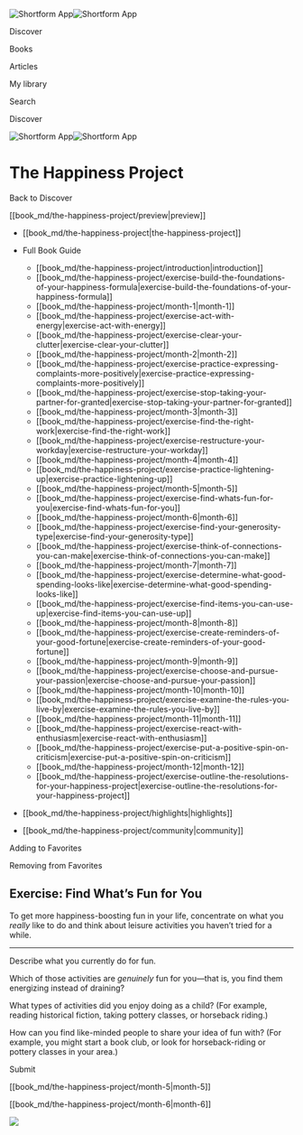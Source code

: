 ![Shortform App](/img/logo.36a2399e.svg)![Shortform App](/img/logo-dark.70c1b072.svg)

Discover

Books

Articles

My library

Search

Discover

![Shortform App](/img/logo.36a2399e.svg)![Shortform App](/img/logo-dark.70c1b072.svg)

# The Happiness Project

Back to Discover

[[book_md/the-happiness-project/preview|preview]]

  * [[book_md/the-happiness-project|the-happiness-project]]
  * Full Book Guide

    * [[book_md/the-happiness-project/introduction|introduction]]
    * [[book_md/the-happiness-project/exercise-build-the-foundations-of-your-happiness-formula|exercise-build-the-foundations-of-your-happiness-formula]]
    * [[book_md/the-happiness-project/month-1|month-1]]
    * [[book_md/the-happiness-project/exercise-act-with-energy|exercise-act-with-energy]]
    * [[book_md/the-happiness-project/exercise-clear-your-clutter|exercise-clear-your-clutter]]
    * [[book_md/the-happiness-project/month-2|month-2]]
    * [[book_md/the-happiness-project/exercise-practice-expressing-complaints-more-positively|exercise-practice-expressing-complaints-more-positively]]
    * [[book_md/the-happiness-project/exercise-stop-taking-your-partner-for-granted|exercise-stop-taking-your-partner-for-granted]]
    * [[book_md/the-happiness-project/month-3|month-3]]
    * [[book_md/the-happiness-project/exercise-find-the-right-work|exercise-find-the-right-work]]
    * [[book_md/the-happiness-project/exercise-restructure-your-workday|exercise-restructure-your-workday]]
    * [[book_md/the-happiness-project/month-4|month-4]]
    * [[book_md/the-happiness-project/exercise-practice-lightening-up|exercise-practice-lightening-up]]
    * [[book_md/the-happiness-project/month-5|month-5]]
    * [[book_md/the-happiness-project/exercise-find-whats-fun-for-you|exercise-find-whats-fun-for-you]]
    * [[book_md/the-happiness-project/month-6|month-6]]
    * [[book_md/the-happiness-project/exercise-find-your-generosity-type|exercise-find-your-generosity-type]]
    * [[book_md/the-happiness-project/exercise-think-of-connections-you-can-make|exercise-think-of-connections-you-can-make]]
    * [[book_md/the-happiness-project/month-7|month-7]]
    * [[book_md/the-happiness-project/exercise-determine-what-good-spending-looks-like|exercise-determine-what-good-spending-looks-like]]
    * [[book_md/the-happiness-project/exercise-find-items-you-can-use-up|exercise-find-items-you-can-use-up]]
    * [[book_md/the-happiness-project/month-8|month-8]]
    * [[book_md/the-happiness-project/exercise-create-reminders-of-your-good-fortune|exercise-create-reminders-of-your-good-fortune]]
    * [[book_md/the-happiness-project/month-9|month-9]]
    * [[book_md/the-happiness-project/exercise-choose-and-pursue-your-passion|exercise-choose-and-pursue-your-passion]]
    * [[book_md/the-happiness-project/month-10|month-10]]
    * [[book_md/the-happiness-project/exercise-examine-the-rules-you-live-by|exercise-examine-the-rules-you-live-by]]
    * [[book_md/the-happiness-project/month-11|month-11]]
    * [[book_md/the-happiness-project/exercise-react-with-enthusiasm|exercise-react-with-enthusiasm]]
    * [[book_md/the-happiness-project/exercise-put-a-positive-spin-on-criticism|exercise-put-a-positive-spin-on-criticism]]
    * [[book_md/the-happiness-project/month-12|month-12]]
    * [[book_md/the-happiness-project/exercise-outline-the-resolutions-for-your-happiness-project|exercise-outline-the-resolutions-for-your-happiness-project]]
  * [[book_md/the-happiness-project/highlights|highlights]]
  * [[book_md/the-happiness-project/community|community]]



Adding to Favorites 

Removing from Favorites 

## Exercise: Find What’s Fun for You

To get more happiness-boosting fun in your life, concentrate on what you _really_ like to do and think about leisure activities you haven’t tried for a while.

* * *

Describe what you currently do for fun.

Which of those activities are _genuinely_ fun for you—that is, you find them energizing instead of draining?

What types of activities did you enjoy doing as a child? (For example, reading historical fiction, taking pottery classes, or horseback riding.)

How can you find like-minded people to share your idea of fun with? (For example, you might start a book club, or look for horseback-riding or pottery classes in your area.)

Submit 

[[book_md/the-happiness-project/month-5|month-5]]

[[book_md/the-happiness-project/month-6|month-6]]

![](https://bat.bing.com/action/0?ti=56018282&Ver=2&mid=6dbf6731-8494-4e1d-9478-f7acc7d6bd77&sid=1711133063fa11eebdec89a8b8ae3bbc&vid=171147a063fa11eea7440fcfeb230d96&vids=0&msclkid=N&pi=0&lg=en-US&sw=800&sh=600&sc=24&nwd=1&tl=Shortform%20%7C%20Book&p=https%3A%2F%2Fwww.shortform.com%2Fapp%2Fbook%2Fthe-happiness-project%2Fexercise-find-whats-fun-for-you&r=&lt=398&evt=pageLoad&sv=1&rn=679773)
